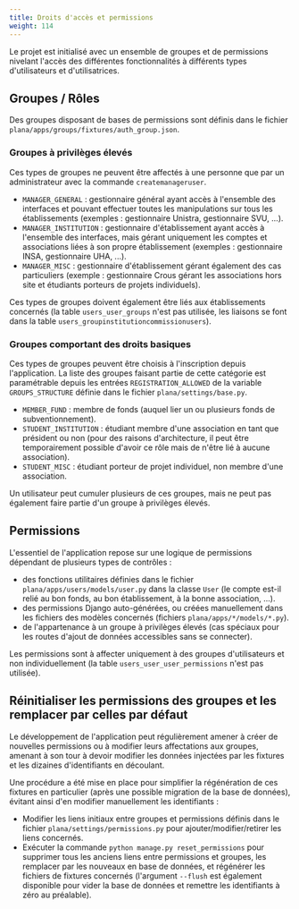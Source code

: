 ```yaml
---
title: Droits d'accès et permissions
weight: 114
---
```


Le projet est initialisé avec un ensemble de groupes et de permissions nivelant l'accès des différentes fonctionnalités à différents types d'utilisateurs et d'utilisatrices.

## Groupes / Rôles

Des groupes disposant de bases de permissions sont définis dans le fichier `plana/apps/groups/fixtures/auth_group.json`.

### Groupes à privilèges élevés

Ces types de groupes ne peuvent être affectés à une personne que par un administrateur avec la commande `createmanageruser`.

- `MANAGER_GENERAL` : gestionnaire général ayant accès à l'ensemble des interfaces et pouvant effectuer toutes les manipulations sur tous les établissements (exemples : gestionnaire Unistra, gestionnaire SVU, ...).
- `MANAGER_INSTITUTION` : gestionnaire d'établissement ayant accès à l'ensemble des interfaces, mais gérant uniquement les comptes et associations liées à son propre établissement (exemples : gestionnaire INSA, gestionnaire UHA, ...).
- `MANAGER_MISC` : gestionnaire d'établissement gérant également des cas particuliers (exemple : gestionnaire Crous gérant les associations hors site et étudiants porteurs de projets individuels).

Ces types de groupes doivent également être liés aux établissements concernés (la table `users_user_groups` n'est pas utilisée, les liaisons se font dans la table `users_groupinstitutioncommissionusers`).

### Groupes comportant des droits basiques

Ces types de groupes peuvent être choisis à l'inscription depuis l'application. La liste des groupes faisant partie de cette catégorie est paramétrable depuis les entrées `REGISTRATION_ALLOWED` de la variable `GROUPS_STRUCTURE` définie dans le fichier `plana/settings/base.py`.

- `MEMBER_FUND` : membre de fonds (auquel lier un ou plusieurs fonds de subventionnement).
- `STUDENT_INSTITUTION` : étudiant membre d'une association en tant que président ou non (pour des raisons d'architecture, il peut être temporairement possible d'avoir ce rôle mais de n'être lié à aucune association).
- `STUDENT_MISC` : étudiant porteur de projet individuel, non membre d'une association.

Un utilisateur peut cumuler plusieurs de ces groupes, mais ne peut pas également faire partie d'un groupe à privilèges élevés.

## Permissions

L'essentiel de l'application repose sur une logique de permissions dépendant de plusieurs types de contrôles :
- des fonctions utilitaires définies dans le fichier `plana/apps/users/models/user.py` dans la classe `User` (le compte est-il relié au bon fonds, au bon établissement, à la bonne association, ...).
- des permissions Django auto-générées, ou créées manuellement dans les fichiers des modèles concernés (fichiers `plana/apps/*/models/*.py`).
- de l'appartenance à un groupe à privilèges élevés (cas spéciaux pour les routes d'ajout de données accessibles sans se connecter).

Les permissions sont à affecter uniquement à des groupes d'utilisateurs et non individuellement (la table `users_user_user_permissions` n'est pas utilisée).

## Réinitialiser les permissions des groupes et les remplacer par celles par défaut

Le développement de l'application peut régulièrement amener à créer de nouvelles permissions ou à modifier leurs affectations aux groupes, amenant à son tour à devoir modifier les données injectées par les fixtures et les dizaines d'identifiants en découlant.

Une procédure a été mise en place pour simplifier la régénération de ces fixtures en particulier (après une possible migration de la base de données), évitant ainsi d'en modifier manuellement les identifiants :
- Modifier les liens initiaux entre groupes et permissions définis dans le fichier `plana/settings/permissions.py` pour ajouter/modifier/retirer les liens concernés.
- Exécuter la commande `python manage.py reset_permissions` pour supprimer tous les anciens liens entre permissions et groupes, les remplacer par les nouveaux en base de données, et régénérer les fichiers de fixtures concernés (l'argument `--flush` est également disponible pour vider la base de données et remettre les identifiants à zéro au préalable).
